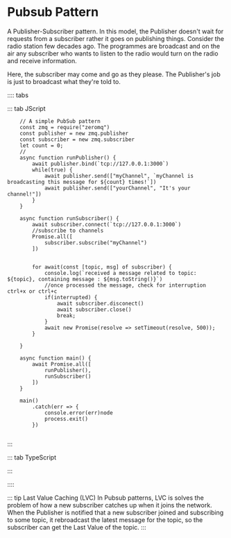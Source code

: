 # Pubsub Pattern

A Publisher-Subscriber pattern. In this model, the Publisher doesn't wait for requests from a subscriber rather it goes on publishing things. Consider the radio station few decades ago. The programmes are broadcast and on the air any subscriber who wants to listen to the radio would turn on the radio and receive information. 

Here, the subscriber may come and go as they please. The Publisher's job is just to broadcast what they're told to.


:::: tabs

::: tab JScript
```
    // A simple PubSub pattern
    const zmq = require("zeromq")
    const publisher = new zmq.publisher
    const subscriber = new zmq.subscriber
    let count = 0;
    //
    async function runPublisher() { 
        await publisher.bind(`tcp://127.0.0.1:3000`)
        while(true) { 
            await publisher.send(["myChannel", `myChannel is broadcasting this message for ${count} times!`])
            await publisher.send(["yourChannel", "It's your channel!"])
        }
    }

    async function runSubscriber() { 
        await subscriber.connect(`tcp://127.0.0.1:3000`)
        //subscribe to channels
        Promise.all([
            subscriber.subscribe("myChannel")
        ])
    

        for await(const [topic, msg] of subscriber) {
            console.log(`received a message related to topic: ${topic}, containing message : ${msg.toString()}`)
            //once processed the message, check for interruption ctrl+x or ctrl+c
            if(interrupted) { 
                await subscriber.disconect()
                await subscriber.close()
                break;
            }
            await new Promise(resolve => setTimeout(resolve, 500));
        }

    }

    async function main() { 
        await Promise.all([
            runPublisher(),
            runSubscriber()
        ])
    }

    main()
        .catch(err => { 
            console.error(err)node
            process.exit()
        })
    
```
:::

::: tab TypeScript

:::

::::

::: tip Last Value Caching (LVC)
In Pubsub patterns, LVC is solves the problem of how a new subscriber catches up when  it joins the network. When the Publisher is notified that a new subscriber joined and subscribing to some topic, it rebroadcast the latest message for the topic, so the subscriber can get the Last Value of the topic.
:::

